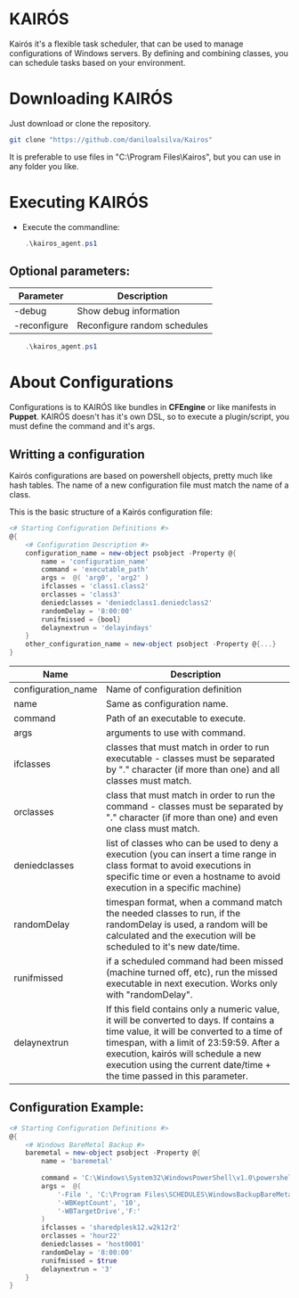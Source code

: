 # KAIRÓS

Kairós it's a flexible task scheduler, that can be used to manage configurations of Windows servers.
By defining and combining classes, you can schedule tasks based on your environment.

# Downloading KAIRÓS

Just download or clone the repository.
```sh
git clone "https://github.com/daniloalsilva/Kairos"
```
It is preferable to use files in "C:\Program Files\Kairos", but you can use in any folder you like.

# Executing KAIRÓS

- Execute the commandline:
```powershell
    .\kairos_agent.ps1
```
## Optional parameters:

| Parameter    | Description |
|--------------|-------------|
| -debug       | Show debug information |
| -reconfigure | Reconfigure random schedules |
```powershell
    .\kairos_agent.ps1
```

# About Configurations

Configurations is to KAIRÓS like bundles in **CFEngine** or like manifests in **Puppet**.
KAIRÓS doesn't has it's own DSL, so to execute a plugin/script, you must define the command and it's args.

## Writting a configuration

Kairós configurations are based on powershell objects, pretty much like hash tables. The name of a new configuration file must match the name of a class.

This is the basic structure of a Kairós configuration file:
```powershell
<# Starting Configuration Definitions #>
@{ 
    <# Configuration Description #>
    configuration_name = new-object psobject -Property @{
        name = 'configuration_name'
        command = 'executable_path'
        args =  @( 'arg0', 'arg2' )
        ifclasses = 'class1.class2'
        orclasses = 'class3'
        deniedclasses = 'deniedclass1.deniedclass2'
        randomDelay = '8:00:00'
        runifmissed = {bool}
        delaynextrun = 'delayindays'
    }
    other_configuration_name = new-object psobject -Property @{...}
}
```
| Name | Description |
|------|-------------|
| configuration_name | Name of configuration definition |
| name | Same as configuration name. |
| command | Path of an executable to execute. |
| args | arguments to use with command. |
| ifclasses | classes that must match in order to run executable - classes must be separated by "." character (if more than one)  and all classes must match. |
| orclasses | class that must match in order to run the command - classes must be separated by "." character (if more than one)  and even one class must match. |
| deniedclasses | list of classes who can be used to deny a execution (you can insert a time range in class format to avoid executions in specific time or even a hostname to avoid execution in a specific machine) |
| randomDelay | timespan format, when a command match the needed classes to run, if the randomDelay is used, a random will be calculated and the execution will be scheduled to it's new date/time. |
| runifmissed | if a scheduled command had been missed (machine turned off, etc), run the missed executable in next execution. Works only with "randomDelay". |
| delaynextrun | If this field contains only a numeric value, it will be converted to days. If contains a time value, it will be converted to a time of timespan, with a limit of 23:59:59. After a execution, kairós will schedule a new execution using the current date/time + the time passed in this parameter. |

## Configuration Example:

```powershell
<# Starting Configuration Definitions #>
@{ 
    <# Windows BareMetal Backup #>
    baremetal = new-object psobject -Property @{
        name = 'baremetal'
        
        command = 'C:\Windows\System32\WindowsPowerShell\v1.0\powershell.exe'
        args =  @(
            '-File ', 'C:\Program Files\SCHEDULES\WindowsBackupBareMetal.ps1',
            '-WBKeptCount', '10',
            '-WBTargetDrive','F:'
        )
        ifclasses = 'sharedplesk12.w2k12r2'
        orclasses = 'hour22'
        deniedclasses = 'host0001'
        randomDelay = '8:00:00'
        runifmissed = $true
        delaynextrun = '3'
    }
}
```